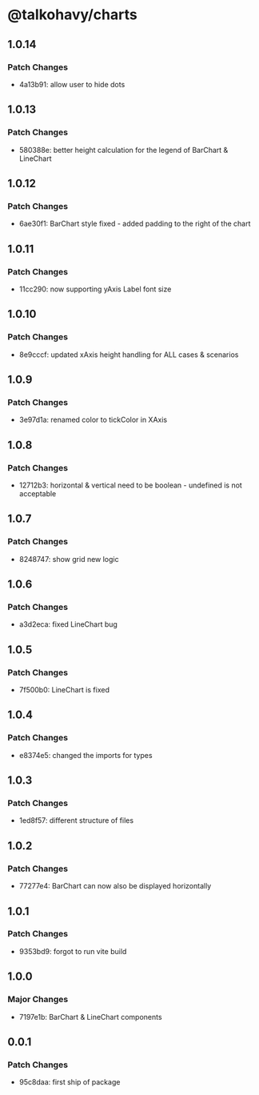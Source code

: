 # @talkohavy/charts

## 1.0.14

### Patch Changes

- 4a13b91: allow user to hide dots

## 1.0.13

### Patch Changes

- 580388e: better height calculation for the legend of BarChart & LineChart

## 1.0.12

### Patch Changes

- 6ae30f1: BarChart style fixed - added padding to the right of the chart

## 1.0.11

### Patch Changes

- 11cc290: now supporting yAxis Label font size

## 1.0.10

### Patch Changes

- 8e9cccf: updated xAxis height handling for ALL cases & scenarios

## 1.0.9

### Patch Changes

- 3e97d1a: renamed color to tickColor in XAxis

## 1.0.8

### Patch Changes

- 12712b3: horizontal & vertical need to be boolean - undefined is not acceptable

## 1.0.7

### Patch Changes

- 8248747: show grid new logic

## 1.0.6

### Patch Changes

- a3d2eca: fixed LineChart bug

## 1.0.5

### Patch Changes

- 7f500b0: LineChart is fixed

## 1.0.4

### Patch Changes

- e8374e5: changed the imports for types

## 1.0.3

### Patch Changes

- 1ed8f57: different structure of files

## 1.0.2

### Patch Changes

- 77277e4: BarChart can now also be displayed horizontally

## 1.0.1

### Patch Changes

- 9353bd9: forgot to run vite build

## 1.0.0

### Major Changes

- 7197e1b: BarChart & LineChart components

## 0.0.1

### Patch Changes

- 95c8daa: first ship of package
